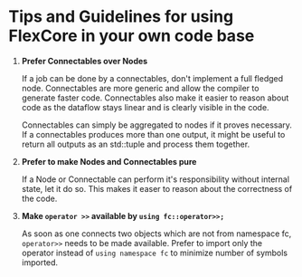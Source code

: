 # Tips and Guidelines for using FlexCore in your own code base

1. **Prefer Connectables over Nodes**

    If a job can be done by a connectables, don't implement a full fledged node.
    Connectables are more generic and allow the compiler to generate faster code.
    Connectables also make it easier to reason about code as the dataflow stays linear and is clearly visible in the code.

    Connectables can simply be aggregated to nodes if it proves necessary.
    If a connectables produces more than one output, it might be useful to return all outputs as an std::tuple and process them together.

2. **Prefer to make Nodes and Connectables pure**

    If a Node or Connectable can perform it's responsibility without internal state, let it do so. This makes it easer to reason about the correctness of the code.

3. **Make `operator >>` available by `using fc::operator>>;`**

    As soon as one connects two objects which are not from namespace fc, `operator>>` needs to be made available.
Prefer to import only the operator instead of `using namespace fc` to minimize number of symbols imported.
